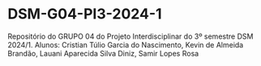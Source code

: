# DSM-G04-PI3-2024-1
Repositório do GRUPO 04 do Projeto Interdisciplinar do 3º semestre DSM 2024/1. Alunos: Cristian Túlio Garcia do Nascimento, Kevin de Almeida Brandão, Lauani Aparecida Silva Diniz, Samir Lopes Rosa
